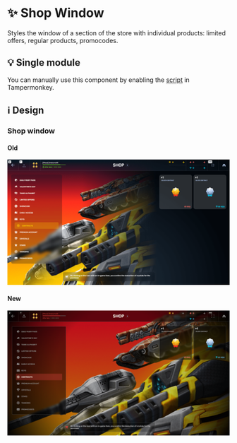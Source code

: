 # :sparkles: Shop Window

Styles the window of a section of the store with individual products: limited offers, regular products, promocodes.

## :bulb: Single module

You can manually use this component by enabling the [script](https://github.com/OrakomoRi/Severitium/blob/main/src/Shop/ShopWindow/ShopWindow.user.js?raw=true) in Tampermonkey.

## :information_source: Design

### Shop window

#### Old

![](/images/shop/old/shopwindow.png)

#### New

![](/images/shop/new/shopwindow.png)